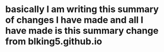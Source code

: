 # basically I am writing this summary of changes I have made and all I have made is this summary change from blking5.github.io